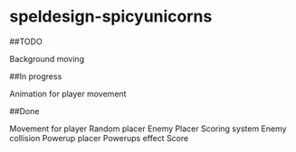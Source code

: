 # speldesign-spicyunicorns


##TODO

Background moving

##In progress

Animation for player movement

##Done


Movement for player
Random placer
Enemy Placer
Scoring system
Enemy collision
Powerup placer
Powerups effect
Score
